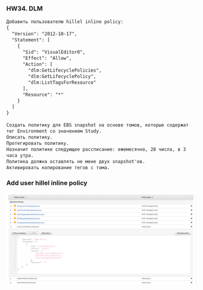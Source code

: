 ### HW34. DLM
``` 
Добавить пользователю hillel inline policy:
{
  "Version": "2012-10-17",
  "Statement": [
    {
      "Sid": "VisualEditor0",
      "Effect": "Allow",
      "Action": [
        "dlm:GetLifecyclePolicies",
        "dlm:GetLifecyclePolicy",
        "dlm:ListTagsForResource"
      ],
      "Resource": "*"
    }
  ]
}

Создать политику для EBS snapshot на основе томов, которые содержат тег Environment со значением Study.
Описать политику.
Протегировать политику.
Назначит политике следующее рассписание: eжемесячно, 28 числа, в 3 часа утра.
Политика должна оставлять не мене двух snapshot'ов.
Активировать копирование тегов с тома.
```
### Add user hillel inline policy
![screen shot web page](https://github.com/v-kostyukov/ithillel-tasks/blob/master/HW34/img/screen1.png)
